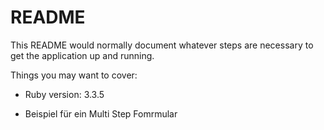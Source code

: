 # README

This README would normally document whatever steps are necessary to get the
application up and running.

Things you may want to cover:

* Ruby version: 3.3.5

* Beispiel für ein Multi Step Fomrmular
